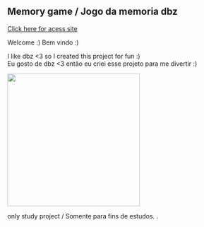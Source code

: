 ## **Memory game / Jogo da memoria dbz**

[Click here for acess site](https://marshalldt1.github.io/jogo-da-memoria/)

Welcome :)
Bem vindo :)

I like dbz <3 so I created this project for fun :) <br>
Eu gosto de dbz <3 então eu criei esse projeto para me divertir :)

<img src="https://media.tenor.com/4e-jzGFTnxwAAAAC/goku-dragon-ball-z.gif" width="300px" />

only study project / Somente para fins de estudos.
.
